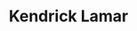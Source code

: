 ---
title: "Kendrick Lamar"
summary: "American rapper born June 17, 1987 in Compton, California, USA. Cousin of ."
image: "kendrick-lamar.jpg"
apple_music_artist_url: "https://music.apple.com/gb/artist/kendrick-lamar/368183298"
---